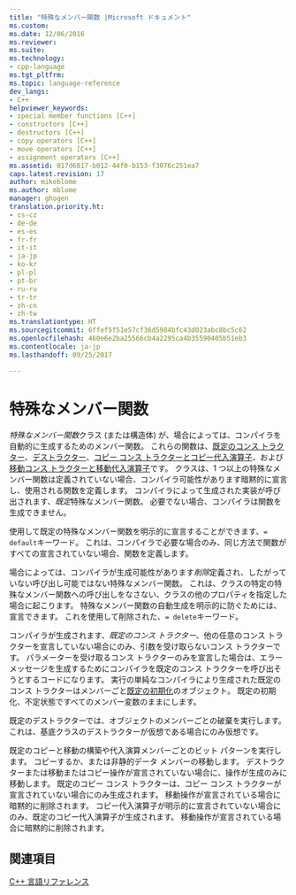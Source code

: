 ```yaml
---
title: "特殊なメンバー関数 |Microsoft ドキュメント"
ms.custom: 
ms.date: 12/06/2016
ms.reviewer: 
ms.suite: 
ms.technology:
- cpp-language
ms.tgt_pltfrm: 
ms.topic: language-reference
dev_langs:
- C++
helpviewer_keywords:
- special member functions [C++]
- constructors [C++]
- destructors [C++]
- copy operators [C++]
- move operators [C++]
- assignment operators [C++]
ms.assetid: 017d6817-b012-44f0-b153-f3076c251ea7
caps.latest.revision: 17
author: mikeblome
ms.author: mblome
manager: ghogen
translation.priority.ht:
- cs-cz
- de-de
- es-es
- fr-fr
- it-it
- ja-jp
- ko-kr
- pl-pl
- pt-br
- ru-ru
- tr-tr
- zh-cn
- zh-tw
ms.translationtype: HT
ms.sourcegitcommit: 6ffef5f51e57cf36d5984bfc43d023abc8bc5c62
ms.openlocfilehash: 460e6e2ba25566cb4a2295ca4b35590405b51eb3
ms.contentlocale: ja-jp
ms.lasthandoff: 09/25/2017

---
```

# <a name="special-member-functions"></a>特殊なメンバー関数  
  
*特殊なメンバー関数*クラス (または構造体) が、場合によっては、コンパイラを自動的に生成するためのメンバー関数。 これらの関数は、[既定のコンス トラクター](constructors-cpp.md#default_constructors)、[デストラクター](destructors-cpp.md)、[コピー コンス トラクターとコピー代入演算子](copy-constructors-and-copy-assignment-operators-cpp.md)、および[移動コンス トラクターと移動代入演算子](move-constructors-and-move-assignment-operators-cpp.md)です。 クラスは、1 つ以上の特殊なメンバー関数は定義されていない場合、コンパイラ可能性があります暗黙的に宣言し、使用される関数を定義します。 コンパイラによって生成された実装が呼び出されます、*既定*特殊なメンバー関数。 必要でない場合、コンパイラは関数を生成できません。  
  
使用して既定の特殊なメンバー関数を明示的に宣言することができます、`= default`キーワード。 これは、コンパイラで必要な場合のみ、同じ方法で関数がすべての宣言されていない場合、関数を定義します。 

場合によっては、コンパイラが生成可能性があります*削除*定義され、したがっていない呼び出し可能ではない特殊なメンバー関数。 これは、クラスの特定の特殊なメンバー関数への呼び出しをなさない、クラスの他のプロパティを指定した場合に起こります。 特殊なメンバー関数の自動生成を明示的に防ぐためには、宣言できます。 これを使用して削除された、`= delete`キーワード。  
  
コンパイラが生成されます、*既定のコンス トラクター*、他の任意のコンス トラクターを宣言していない場合にのみ、引数を受け取らないコンス トラクターです。 パラメーターを受け取るコンス トラクターのみを宣言した場合は、エラー メッセージを生成するためにコンパイラを既定のコンス トラクターを呼び出そうとするコードになります。 実行の単純なコンパイラにより生成された既定のコンス トラクターはメンバーごと[既定の初期化](initializers.md#default_initialization)のオブジェクト。 既定の初期化、不定状態ですべてのメンバー変数のままにします。  
  
既定のデストラクターでは、オブジェクトのメンバーごとの破棄を実行します。 これは、基底クラスのデストラクターが仮想である場合にのみ仮想です。  
  
既定のコピーと移動の構築や代入演算メンバーごとのビット パターンを実行します。 コピーするか、または非静的データ メンバーの移動します。 デストラクターまたは移動またはコピー操作が宣言されていない場合に、操作が生成のみに移動します。 既定のコピー コンス トラクターは、コピー コンス トラクターが宣言されていない場合にのみ生成されます。 移動操作が宣言されている場合に暗黙的に削除されます。 コピー代入演算子が明示的に宣言されていない場合にのみ、既定のコピー代入演算子が生成されます。 移動操作が宣言されている場合に暗黙的に削除されます。  
  
## <a name="see-also"></a>関連項目  
[C++ 言語リファレンス](cpp-language-reference.md)  



 


